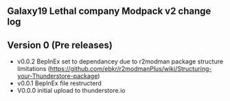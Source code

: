 ## Galaxy19 Lethal company Modpack v2 change log

## Version 0 (Pre releases)
- v0.0.2 BepInEx set to dependancey due to r2modman package structure limitations (https://github.com/ebkr/r2modmanPlus/wiki/Structuring-your-Thunderstore-package)
- v0.0.1 BepInEx file restructerd 
- V0.0.0 initial upload to thunderstore.io

 